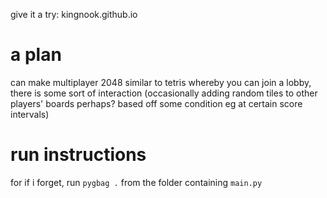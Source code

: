 give it a try: kingnook.github.io

# a plan
can make multiplayer 2048 similar to tetris whereby you can join a lobby, there is some sort of interaction (occasionally adding random tiles to other players' boards perhaps? based off some condition eg at certain score intervals)

# run instructions
for if i forget, run `pygbag .` from the folder containing `main.py`